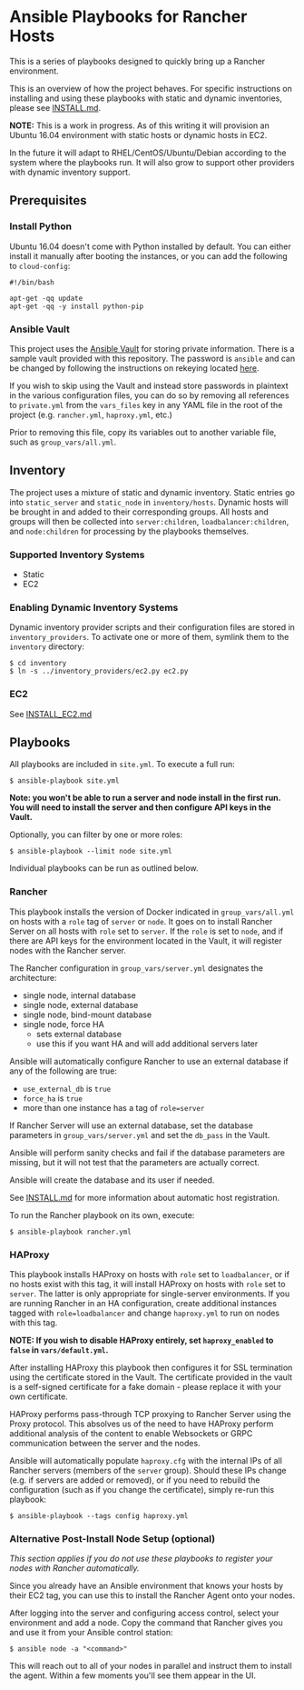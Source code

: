 # Ansible Playbooks for Rancher Hosts

This is a series of playbooks designed to quickly bring up a Rancher 
environment.  

This is an overview of how the project behaves. For specific instructions
on installing and using these playbooks with static and dynamic 
inventories, please see [INSTALL.md](INSTALL.md).

**NOTE:** This is a work in progress. As of this writing it will provision 
an Ubuntu 16.04 environment with static hosts or dynamic hosts in EC2.

In the future it will adapt to RHEL/CentOS/Ubuntu/Debian according to 
the system where the playbooks run. It will also grow to support other
providers with dynamic inventory support.

## Prerequisites

### Install Python

Ubuntu 16.04 doesn't come with Python installed by default. You can either 
install it manually after booting the instances, or you can add the following
to `cloud-config`:
```
#!/bin/bash

apt-get -qq update
apt-get -qq -y install python-pip
```

### Ansible Vault

This project uses the [Ansible Vault](http://docs.ansible.com/ansible/playbooks_vault.html)
for storing private information. There is a sample vault provided with this
repository. The password is `ansible` and can be changed by following the
instructions on rekeying located [here](http://docs.ansible.com/ansible/playbooks_vault.html#rekeying-encrypted-files).

If you wish to skip using the Vault and instead store passwords in plaintext
in the various configuration files, you can do so by removing all references to
`private.yml` from the `vars_files` key in any YAML file in the root of the 
project (e.g. `rancher.yml`, `haproxy.yml`, etc.)

Prior to removing this file, copy its variables out to another variable file,
such as `group_vars/all.yml`.

## Inventory

The project uses a mixture of static and dynamic inventory. Static entries
go into `static_server` and `static_node` in `inventory/hosts`. Dynamic
hosts will be brought in and added to their corresponding groups. All hosts
and groups will then be collected into `server:children`, 
`loadbalancer:children`, and `node:children` for processing by the playbooks 
themselves.

### Supported Inventory Systems

* Static
* EC2

### Enabling Dynamic Inventory Systems

Dynamic inventory provider scripts and their configuration files are stored in `inventory_providers`. To activate one or more of them, symlink them to the `inventory` directory:
```
$ cd inventory
$ ln -s ../inventory_providers/ec2.py ec2.py
```

### EC2

See [INSTALL_EC2.md](INSTALL_EC2.md)

## Playbooks

All playbooks are included in `site.yml`. To execute a full run:
```
$ ansible-playbook site.yml
```

**Note: you won't be able to run a server and node install in the first run.
You will need to install the server and then configure API keys in the Vault.**

Optionally, you can filter by one or more roles:
```
$ ansible-playbook --limit node site.yml
```

Individual playbooks can be run as outlined below.

### Rancher

This playbook installs the version of Docker indicated in `group_vars/all.yml`
on hosts with a `role` tag of `server` or `node`. It goes on to install 
Rancher Server on all hosts with `role` set to `server`. If the `role` is set to `node`, and if there are API keys for the environment located in the
Vault, it will register nodes with the Rancher server.

The Rancher configuration in `group_vars/server.yml` designates the
architecture:

  * single node, internal database
  * single node, external database
  * single node, bind-mount database
  * single node, force HA
    * sets external database
    * use this if you want HA and will add additional servers later

Ansible will automatically configure Rancher to use an external database if
any of the following are true:

  * `use_external_db` is `true`
  * `force_ha` is `true`
  * more than one instance has a tag of `role=server`

If Rancher Server will use an external database, set the database parameters
in `group_vars/server.yml` and set the `db_pass` in the Vault. 

Ansible will perform sanity checks and fail if the database parameters are
missing, but it will not test that the parameters are actually correct.

Ansible will create the database and its user if needed.

See [INSTALL.md](INSTALL.md) for more information about automatic 
host registration.

To run the Rancher playbook on its own, execute:
```
$ ansible-playbook rancher.yml
```

### HAProxy

This playbook installs HAProxy on hosts with `role` set to `loadbalancer`, or
if no hosts exist with this tag, it will install HAProxy on hosts with `role`
set to `server`. The latter is  only appropriate for single-server
environments. If you are running Rancher in an HA configuration, create
additional instances tagged with `role=loadbalancer` and change `haproxy.yml`
to run on nodes with this tag.

**NOTE: If you wish to disable HAProxy entirely, set `haproxy_enabled` to `false` in
`vars/default.yml`.**

After installing HAProxy this playbook then configures it for SSL 
termination using the certificate stored in the Vault. The 
certificate provided in the vault is a self-signed certificate for a fake
domain - please replace it with your own certificate.

HAProxy performs pass-through TCP proxying to Rancher Server using the 
Proxy protocol. This absolves us of the need to have HAProxy perform
additional analysis of the content to enable Websockets or GRPC
communication between the server and the nodes.

Ansible will automatically populate `haproxy.cfg` with the internal IPs of 
all Rancher servers (members of the `server` group). Should these IPs change 
(e.g. if servers are added or removed), or if you need to rebuild the 
configuration (such as if you change the certificate), simply re-run this 
playbook:

  ```
  $ ansible-playbook --tags config haproxy.yml
  ```

### Alternative Post-Install Node Setup (optional)

_This section applies if you do not use these playbooks to register your
nodes with Rancher automatically._

Since you already have an Ansible environment that knows your hosts by 
their EC2 tag, you can use this to install the Rancher Agent onto 
your nodes.

After logging into the server and configuring access control, select
your environment and add a node. Copy the command that Rancher gives you
and use it from your Ansible control station:
```
$ ansible node -a "<command>"
```

This will reach out to all of your nodes in parallel and instruct them
to install the agent. Within a few moments you'll see them appear in the
UI.

